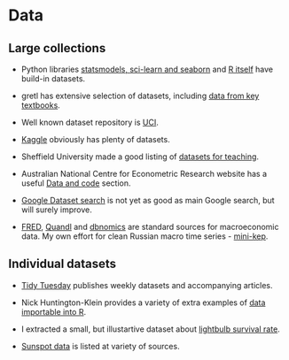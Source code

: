 Data
====

Large collections
-----------------

- Python libraries [statsmodels, sci-learn and seaborn](https://kolesnikov.ga/Datasets_in_Python/)
and [R itself](https://stat.ethz.ch/R-manual/R-devel/library/datasets/html/00Index.html) have build-in datasets.

- gretl has extensive selection of datasets, including [data from key textbooks](http://gretl.sourceforge.net/gretl_data.html).

- Well known dataset repository is [UCI](http://archive.ics.uci.edu/ml/datasets.html).

- [Kaggle](https://www.kaggle.com/datasets) obviously has plenty of datasets. 

- Sheffield University made a good  listing of [datasets for teaching](https://www.sheffield.ac.uk/mash/data).

- Australian National Centre for Econometric Research website has 
  a useful [Data and code](http://www.ncer.edu.au/resources/data-and-code.php)
  section. 

- [Google Dataset search](https://toolbox.google.com/datasetsearch) is not yet as good as 
  main Google search, but will surely improve.

- [FRED][fred], [Quandl][q] and [dbnomics][dbn] are standard sources for macroeconomic data. My own effort for clean Russian macro time series - [mini-kep](https://github.com/mini-kep). 

[fred]: https://fred.stlouisfed.org/
[dbn]: https://db.nomics.world/
[q]: https://www.quandl.com/


Individual datasets
-------------------

- [Tidy Tuesday](https://github.com/rfordatascience/tidytuesday#datasets) publishes weekly 
  datasets and accompanying articles.

-  Nick Huntington-Klein provides a variety of extra examples of [data importable into R](http://nickchk.com/econometrics.html#Rdata).

- I extracted a small, but illustartive dataset about [lightbulb survival rate](https://twitter.com/PogrebnyakE/status/1108438155554930688).   

- [Sunspot data](https://www.google.com/search?client=firefox-b-d&q=sunspot+data) is listed at variety of sources.


